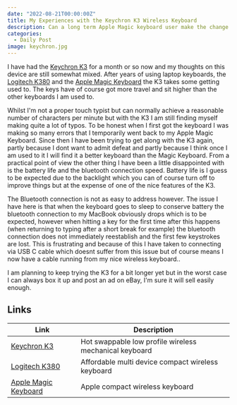 ```yaml
---
date: "2022-08-21T00:00:00Z"
title: My Experiences with the Keychron K3 Wireless Keyboard
description: Can a long term Apple Magic keyboard user make the change to a new fullish travel keyboard ?
categories:
  - Daily Post
image: keychron.jpg
---
```

I have had the [Keychron K3](https://www.keychron.com/pages/keychron-k3-wireless-mechanical-keyboard) for a month or so now and my thoughts on this device are still somewhat mixed. After years of using laptop keyboards, the [Logitech K380](https://www.logitech.com/en-gb/products/keyboards/k380-multi-device.html) and the [Apple Magic Keyboard](https://www.apple.com/uk/shop/product/MK2A3B/A/magic-keyboard-british-english) the K3 takes some getting used to. The keys have of course got more travel and sit higher than the other keyboards I am used to. 

<!--more-->

Whilst I'm not a proper touch typist but can normally achieve a reasonable number of characters per minute but with the K3 I am still finding myself making quite a lot of typos. To be honest when I first got the keyboard I was making so many errors that I temporarily went back to my Apple Magic Keyboard. Since then I have been trying to get along with the K3 again, partly because I dont want to admit defeat and partly because I think once I am used to it I will find it a better keyboard than the Magic Keyboard.
From a practical point of view the other thing I have been a little disappointed with is the battery life and the bluetooth connection speed. Battery life is I guess to be expected due to the backlight which you can of course turn off to improve things but at the expense of one of the nice features of the K3.

The Bluetooth connection is not as easy to address however. The issue I have here is that when the keyboard goes to sleep to conserve battery the bluetooth connection to my MacBook obviously drops which is to be expected, however when hitting a key for the first time after this happens (when returning to typing after a short break for example) the bluetooth connection does not immediately reestablish and the first few keystrokes are lost. This is frustrating and because of this I have taken to connecting via USB C cable which doesnt suffer from this issue but of course means I now have a cable running from my nice wireless keyboard..

I am planning to keep trying the K3 for a bit longer yet but in the worst case I can always box it up and post an ad on eBay, I'm sure it will sell easily enough.

## Links

|Link|Description|
|--------|----|
|[Keychron K3](https://www.keychron.com/pages/keychron-k3-wireless-mechanical-keyboard)| Hot swappable low profile wireless mechanical keyboard |
|[Logitech K380](https://www.logitech.com/en-gb/products/keyboards/k380-multi-device.html)| Affordable multi device compact wireless keyboard|
|[Apple Magic Keyboard](https://www.apple.com/uk/shop/product/MK2A3B/A/magic-keyboard-british-english)| Apple compact wireless keyboard|
